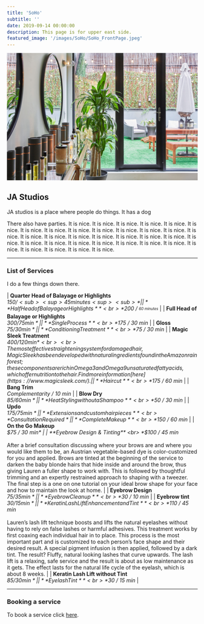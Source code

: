 ```yaml
---
title: 'SoHo'
subtitle: ''
date: 2019-09-14 00:00:00
description: This page is for upper east side.
featured_image: '/images/SoHo/SoHo_FrontPage.jpeg'
---
```


![](/images/SoHo/SoHo_FrontPage.jpeg)

## JA Studios 

JA studios is a place where people do things. It has a dog

There also have parties. It is nice. It is nice. It is nice. It is nice. It is nice. It is nice. It is nice. It is nice. It is nice. It is nice. It is nice. It is nice. It is nice. It is nice. It is nice. It is nice. It is nice. It is nice. It is nice. It is nice. It is nice. It is nice. It is nice. It is nice. It is nice. It is nice. It is nice. It is nice. It is nice. It is nice. It is nice. It is nice. It is nice. It is nice. 

---

### List of Services 

I do a few things down there. 




| **Quarter Head of Balayage or Highlights** <br> *$150 / <sub><sup>45 minutes<sup><sub>* |
| **Half Head of Balayage or Highlights** <br> *$200 / <sub><sup>60 minutes<sup><sub>* |
| **Full Head of Balayage or Highlights** <br> *$300 / 75 min* |
| **Single Process** <br> *$175 / 30 min* |
| **Gloss** <br> *$75 / 30 min* |
| **Conditioning Treatment** <br> *$75 / 30 min* |
| **Magic Sleek Treatment** <br> *$400/ 120 min* <br> <br> The most effective straightening system for damaged hair, Magic Sleek has been developed with natural ingredients found in the Amazon rainforest; these components are rich in Omega 3 and Omega 9 unsaturated fatty acids, which offer nutrition to the hair. Find more information [here](https://www.magicsleek.com/).|
| **Haircut** <br> *$175 / 60 min* |
| **Bang Trim** <br> *Complementarity / 10 min* |
| **Blow Dry** <br> *$85/ 60 min* |
| **Heat Styling without a Shampoo** <br> *$50 / 30 min* |
| **Updo** <br> *$175 / 75 min* |
| **Extensions and custom hairpieces** <br> *Consultation Required* |
| **Complete Makeup** <br> *$150 / 60 min* |
| **On the Go Makeup** <br> *$75 / 30 min* |
| **Eyebrow Design & Tinting** <br> *$100 / 45 min* <br> <br> After a brief consultation discussing where your brows are and where you would like them to be, an Austrian vegetable-based dye is color-customized for you and applied. Brows are tinted at the beginning of the service to darken the baby blonde hairs that hide inside and around the brow, thus giving Lauren a fuller shape to work with. This is followed by thoughtful trimming and an expertly restrained approach to shaping with a tweezer. The final step is a one on one tutorial on your ideal brow shape for your face and how to maintain the look at home. |
| **Eyebrow Design** <br> *$75 / 35 min* |
| **Eyebrow Cleanup** <br> *$30 / 10 min* |
| **Eyebrow tint** <br> *$30 / 15 min* |
| **Keratin Lash Lift Enhancement and Tint** <br> *$110 / 45 min* <br> <br> Lauren’s lash lift technique boosts and lifts the natural eyelashes without having to rely on false lashes or harmful adhesives. This treatment works by first coaxing each individual hair in to place. This process is the most important part and is customized to each person’s face shape and their desired result. A special pigment infusion is then applied, followed by a dark tint. The result? Fluffy, natural looking lashes that curve upwards.  The lash lift is a relaxing, safe service and the result is about as low maintenance as it gets. The effect lasts for the natural life cycle of the eyelash, which is about 8 weeks.  | 
| **Keratin Lash Lift without Tint** <br> *$85 / 30 min* |
| **Eyelash Tint** <br> *$30 / 15 min* |







---

### Booking a service
To book a service click [here](https://jastudiosnycbookings.as.me/schedule.php?calendarID=2755344). 
